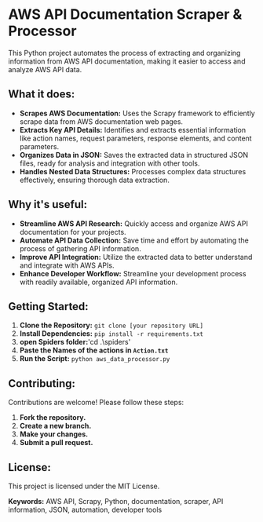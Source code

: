 # AWS API Documentation Scraper & Processor

This Python project automates the process of extracting and organizing information from AWS API documentation, making it easier to access and analyze AWS API data. 

## What it does:

* **Scrapes AWS Documentation:**  Uses the Scrapy framework to efficiently scrape data from AWS documentation web pages.
* **Extracts Key API Details:**  Identifies and extracts essential information like action names, request parameters, response elements, and content parameters.
* **Organizes Data in JSON:**  Saves the extracted data in structured JSON files, ready for analysis and integration with other tools.
* **Handles Nested Data Structures:**  Processes complex data structures effectively, ensuring thorough data extraction.

## Why it's useful:

* **Streamline AWS API Research:**  Quickly access and organize AWS API documentation for your projects.
* **Automate API Data Collection:**  Save time and effort by automating the process of gathering API information.
* **Improve API Integration:**  Utilize the extracted data to better understand and integrate with AWS APIs.
* **Enhance Developer Workflow:**  Streamline your development process with readily available, organized API information.

## Getting Started:

1. **Clone the Repository:**  `git clone [your repository URL]`
2. **Install Dependencies:** `pip install -r requirements.txt`
3. **open Spiders folder:**'cd .\spiders\'
4. **Paste the Names of the actions in `Action.txt`**
5. **Run the Script:** `python aws_data_processor.py` 

## Contributing:

Contributions are welcome! Please follow these steps:

1. **Fork the repository.**
2. **Create a new branch.**
3. **Make your changes.**
4. **Submit a pull request.**

## License:

This project is licensed under the MIT License. 

**Keywords:** AWS API, Scrapy, Python, documentation, scraper, API information, JSON, automation, developer tools
